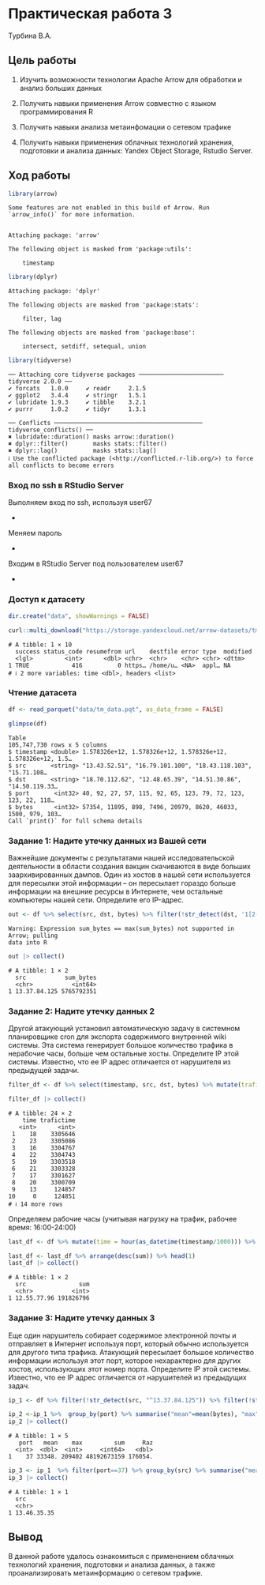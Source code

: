 # Практическая работа 3
Турбина В.А.

## Цель работы

1.  Изучить возможности технологии Apache Arrow для обработки и анализ
    больших данных

2.  Получить навыки применения Arrow совместно с языком программирования
    R

3.  Получить навыки анализа метаинфомации о сетевом трафике

4.  Получить навыки применения облачных технологий хранения, подготовки
    и анализа данных: Yandex Object Storage, Rstudio Server.

## Ход работы

``` r
library(arrow)
```

    Some features are not enabled in this build of Arrow. Run `arrow_info()` for more information.


    Attaching package: 'arrow'

    The following object is masked from 'package:utils':

        timestamp

``` r
library(dplyr)
```


    Attaching package: 'dplyr'

    The following objects are masked from 'package:stats':

        filter, lag

    The following objects are masked from 'package:base':

        intersect, setdiff, setequal, union

``` r
library(tidyverse)
```

    ── Attaching core tidyverse packages ──────────────────────── tidyverse 2.0.0 ──
    ✔ forcats   1.0.0     ✔ readr     2.1.5
    ✔ ggplot2   3.4.4     ✔ stringr   1.5.1
    ✔ lubridate 1.9.3     ✔ tibble    3.2.1
    ✔ purrr     1.0.2     ✔ tidyr     1.3.1

    ── Conflicts ────────────────────────────────────────── tidyverse_conflicts() ──
    ✖ lubridate::duration() masks arrow::duration()
    ✖ dplyr::filter()       masks stats::filter()
    ✖ dplyr::lag()          masks stats::lag()
    ℹ Use the conflicted package (<http://conflicted.r-lib.org/>) to force all conflicts to become errors

### Вход по ssh в RStudio Server

Выполняем вход по ssh, используя user67

-   

Меняем пароль

-   

Входим в RStudio Server под пользователем user67

-   

### Доступ к датасету

``` r
dir.create("data", showWarnings = FALSE)
```

``` r
curl::multi_download("https://storage.yandexcloud.net/arrow-datasets/tm_data.pqt", "data/tm_data.pqt",resume = TRUE)
```

    # A tibble: 1 × 10
      success status_code resumefrom url    destfile error type  modified
      <lgl>         <int>      <dbl> <chr>  <chr>    <chr> <chr> <dttm>  
    1 TRUE            416          0 https… /home/u… <NA>  appl… NA      
    # ℹ 2 more variables: time <dbl>, headers <list>

### Чтение датасета

``` r
df <- read_parquet("data/tm_data.pqt", as_data_frame = FALSE)
```

``` r
glimpse(df)
```

    Table
    105,747,730 rows x 5 columns
    $ timestamp <double> 1.578326e+12, 1.578326e+12, 1.578326e+12, 1.578326e+12, 1.5…
    $ src       <string> "13.43.52.51", "16.79.101.100", "18.43.118.103", "15.71.108…
    $ dst       <string> "18.70.112.62", "12.48.65.39", "14.51.30.86", "14.50.119.33…
    $ port       <int32> 40, 92, 27, 57, 115, 92, 65, 123, 79, 72, 123, 123, 22, 118…
    $ bytes      <int32> 57354, 11895, 898, 7496, 20979, 8620, 46033, 1500, 979, 103…
    Call `print()` for full schema details

### Задание 1: Надите утечку данных из Вашей сети

Важнейшие документы с результатами нашей исследовательской деятельности
в области создания вакцин скачиваются в виде больших заархивированных
дампов. Один из хостов в нашей сети используется для пересылки этой
информации – он пересылает гораздо больше информации на внешние ресурсы
в Интернете, чем остальные компьютеры нашей сети. Определите его
IP-адрес.

``` r
out <- df %>% select(src, dst, bytes) %>% filter(!str_detect(dst, '1[2-4].*')) %>% select(src, bytes) %>% group_by(src) %>% summarize(sum_bytes = sum(bytes)) %>% filter(sum_bytes == max(sum_bytes))
```

    Warning: Expression sum_bytes == max(sum_bytes) not supported in Arrow; pulling
    data into R

``` r
out |> collect()
```

    # A tibble: 1 × 2
      src           sum_bytes
      <chr>           <int64>
    1 13.37.84.125 5765792351

### Задание 2: Надите утечку данных 2

Другой атакующий установил автоматическую задачу в системном
планировщике cron для экспорта содержимого внутренней wiki системы. Эта
система генерирует большое количество трафика в нерабочие часы, больше
чем остальные хосты. Определите IP этой системы. Известно, что ее IP
адрес отличается от нарушителя из предыдущей задачи.

``` r
filter_df <- df %>% select(timestamp, src, dst, bytes) %>% mutate(trafic = (str_detect(src, '1[2-4].*') & !str_detect(dst, '1[2-4].*')),time = hour(as_datetime(timestamp/1000))) %>% filter(trafic == TRUE, time >= 0 & time <= 24) %>% group_by(time) %>% summarise(trafictime = n()) %>% arrange(desc(trafictime))
```

``` r
filter_df |> collect()
```

    # A tibble: 24 × 2
        time trafictime
       <int>      <int>
     1    18    3305646
     2    23    3305086
     3    16    3304767
     4    22    3304743
     5    19    3303518
     6    21    3303328
     7    17    3301627
     8    20    3300709
     9    13     124857
    10     0     124851
    # ℹ 14 more rows

Определяем рабочие часы (учитывая нагрузку на трафик, рабочее время:
16:00-24:00)

``` r
last_df <- df %>% mutate(time = hour(as_datetime(timestamp/1000))) %>% filter(!str_detect(src, "^13.37.84.125")) %>% filter(str_detect(src, '1[2-4].*'))  %>% filter(!str_detect(dst, '1[2-4].*'))  %>% filter(time >= 1 & time <= 15) %>% group_by(src) %>% summarise("sum" = sum(bytes)) %>% select(src,sum)
```

``` r
last_df <- last_df %>% arrange(desc(sum)) %>% head(1)
last_df |> collect()
```

    # A tibble: 1 × 2
      src               sum
      <chr>           <int>
    1 12.55.77.96 191826796

### Задание 3: Надите утечку данных 3

Еще один нарушитель собирает содержимое электронной почты и отправляет в
Интернет используя порт, который обычно используется для другого типа
трафика. Атакующий пересылает большое количество информации используя
этот порт, которое нехарактерно для других хостов, использующих этот
номер порта. Определите IP этой системы. Известно, что ее IP адрес
отличается от нарушителей из предыдущих задач.

``` r
ip_1 <- df %>% filter(!str_detect(src, "^13.37.84.125")) %>% filter(!str_detect(src, "^12.55.77.96")) %>% filter(str_detect(src, "^12.") | str_detect(src, "^13.") | str_detect(src, "^14."))  %>% filter(!str_detect(dst, "^12.") | !str_detect(dst, "^13.") | !str_detect(dst, "^14."))  %>% select(src, bytes, port)
```

``` r
ip_2 <-ip_1 %>%  group_by(port) %>% summarise("mean"=mean(bytes), "max"=max(bytes), "sum" = sum(bytes)) %>%  mutate("Raz"= max-mean)  %>% filter(Raz!=0, Raz>170000)
ip_2 |> collect()
```

    # A tibble: 1 × 5
       port   mean    max         sum     Raz
      <int>  <dbl>  <int>     <int64>   <dbl>
    1    37 33348. 209402 48192673159 176054.

``` r
ip_3 <- ip_1  %>% filter(port==37) %>% group_by(src) %>% summarise("mean"=mean(bytes)) %>% filter(mean>37543) %>% select(src)
ip_3 |> collect()
```

    # A tibble: 1 × 1
      src        
      <chr>      
    1 13.46.35.35

## Вывод

В данной работе удалось ознакомиться с применением облачных технологий
хранения, подготовки и анализа данных, а также проанализировать
метаинформацию о сетевом трафике.
